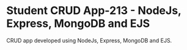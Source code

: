 # Student CRUD App-213 - NodeJs, Express, MongoDB and EJS

CRUD app developed using NodeJs, Express, MongoDB and EJS.